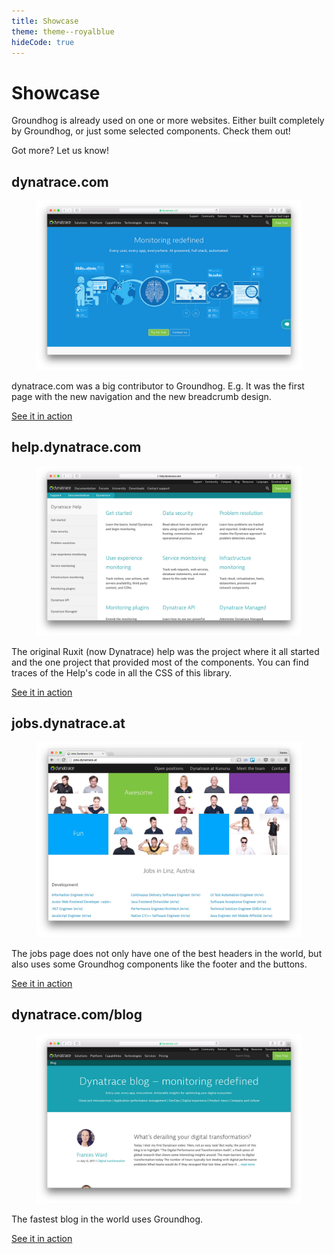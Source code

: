 ```yaml
---
title: Showcase
theme: theme--royalblue
hideCode: true
---
```


<div class="layout is-flex has-islands">
  <div class="island">
    <h1>Showcase</h1>
    <p>
      Groundhog is already used on one or more websites. Either built completely by Groundhog,
      or just some selected components. Check them out!
    </p>
    <p>
      Got more? Let us know!
    </p>
  </div>
</div>


<div class="layout is-flex has-islands">
  <div class="island presentation-tile">
    <h2>dynatrace.com</h2>
    <figure>
      <img src="/assets/images/showcase/dynatrace.com.jpg" alt="Dynatrace.com">
    </figure>
    <p>
      dynatrace.com was a big contributor to Groundhog. E.g. It was the first page with
      the new navigation and the new breadcrumb design.
    </p>
    <p>
      <a href="https://www.dynatrace.com" class="btn btn--primary">See it in action</a>
    </p>
  </div>

  <div class="island presentation-tile">
    <h2>help.dynatrace.com</h2>
    <figure>
      <img src="/assets/images/showcase/help.dynatrace.com.jpg" alt="help.dynatrace.com">
    </figure>
    <p>
      The original Ruxit (now Dynatrace) help was the project where it all started and
      the one project that provided most of the components. You can find traces of
      the Help's code in all the CSS of this library.
    </p>
    <p>
      <a href="https://help.dynatrace.com" class="btn btn--primary">See it in action</a>
    </p>
  </div>

  <div class="island presentation-tile">
    <h2>jobs.dynatrace.at</h2>
    <figure>
      <img src="/assets/images/showcase/jobs.dynatrace.com.jpg" alt="jobs.dynatrace.at">
    </figure>
    <p>
      The jobs page does not only have one of the best headers in the world, but also uses
      some Groundhog components like the footer and the buttons.
    </p>
    <p>
      <a href="http://jobs.dynatrace.at" class="btn btn--primary">See it in action</a>
    </p>
  </div>


  <div class="island presentation-tile">
    <h2>dynatrace.com/blog</h2>
    <figure>
      <img src="/assets/images/showcase/blog.dynatrace.com.jpg" alt="dynatrace.com/blog">
    </figure>
    <p>
      The fastest blog in the world uses Groundhog.
    </p>
    <p>
      <a href="http://dynatrace.com/blog/" class="btn btn--primary">See it in action</a>
    </p>
  </div>

</div>
